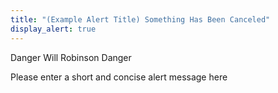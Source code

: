 ```yaml
---
title: "(Example Alert Title) Something Has Been Canceled"
display_alert: true
---
```


Danger Will Robinson Danger

Please enter a short and concise alert message here
